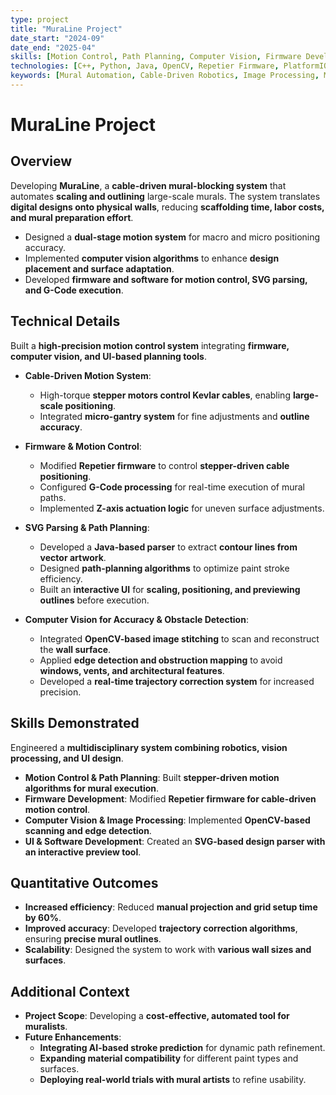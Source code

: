 ```yaml
---
type: project
title: "MuraLine Project"
date_start: "2024-09"
date_end: "2025-04"
skills: [Motion Control, Path Planning, Computer Vision, Firmware Development, UI Development]
technologies: [C++, Python, Java, OpenCV, Repetier Firmware, PlatformIO, Stepper Motors, G-Code]
keywords: [Mural Automation, Cable-Driven Robotics, Image Processing, Motion Planning]
---
```


# MuraLine Project

## Overview
Developing **MuraLine**, a **cable-driven mural-blocking system** that automates **scaling and outlining** large-scale murals. The system translates **digital designs onto physical walls**, reducing **scaffolding time, labor costs, and mural preparation effort**.

- Designed a **dual-stage motion system** for macro and micro positioning accuracy.  
- Implemented **computer vision algorithms** to enhance **design placement and surface adaptation**.  
- Developed **firmware and software for motion control, SVG parsing, and G-Code execution**.  

## Technical Details
Built a **high-precision motion control system** integrating **firmware, computer vision, and UI-based planning tools**.

- **Cable-Driven Motion System**:  
  - High-torque **stepper motors control Kevlar cables**, enabling **large-scale positioning**.  
  - Integrated **micro-gantry system** for fine adjustments and **outline accuracy**.  

- **Firmware & Motion Control**:  
  - Modified **Repetier firmware** to control **stepper-driven cable positioning**.  
  - Configured **G-Code processing** for real-time execution of mural paths.  
  - Implemented **Z-axis actuation logic** for uneven surface adjustments.  

- **SVG Parsing & Path Planning**:  
  - Developed a **Java-based parser** to extract **contour lines from vector artwork**.  
  - Designed **path-planning algorithms** to optimize paint stroke efficiency.  
  - Built an **interactive UI** for **scaling, positioning, and previewing outlines** before execution.  

- **Computer Vision for Accuracy & Obstacle Detection**:  
  - Integrated **OpenCV-based image stitching** to scan and reconstruct the **wall surface**.  
  - Applied **edge detection and obstruction mapping** to avoid **windows, vents, and architectural features**.  
  - Developed a **real-time trajectory correction system** for increased precision.  

## Skills Demonstrated
Engineered a **multidisciplinary system combining robotics, vision processing, and UI design**.

- **Motion Control & Path Planning**: Built **stepper-driven motion algorithms for mural execution**.  
- **Firmware Development**: Modified **Repetier firmware for cable-driven motion control**.  
- **Computer Vision & Image Processing**: Implemented **OpenCV-based scanning and edge detection**.  
- **UI & Software Development**: Created an **SVG-based design parser with an interactive preview tool**.  

## Quantitative Outcomes
- **Increased efficiency**: Reduced **manual projection and grid setup time by 60%**.  
- **Improved accuracy**: Developed **trajectory correction algorithms**, ensuring **precise mural outlines**.  
- **Scalability**: Designed the system to work with **various wall sizes and surfaces**.  

## Additional Context
- **Project Scope**: Developing a **cost-effective, automated tool for muralists**.  
- **Future Enhancements**:  
  - **Integrating AI-based stroke prediction** for dynamic path refinement.  
  - **Expanding material compatibility** for different paint types and surfaces.  
  - **Deploying real-world trials with mural artists** to refine usability.  
